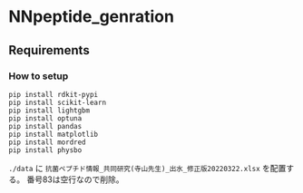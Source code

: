 # NNpeptide_genration


## Requirements

### How to setup

```
pip install rdkit-pypi
pip install scikit-learn
pip install lightgbm
pip install optuna
pip install pandas
pip install matplotlib
pip install mordred
pip install physbo
```

`./data` に `抗菌ペプチド情報_共同研究(寺山先生)_出水_修正版20220322.xlsx` を配置する。
番号83は空行なので削除。

